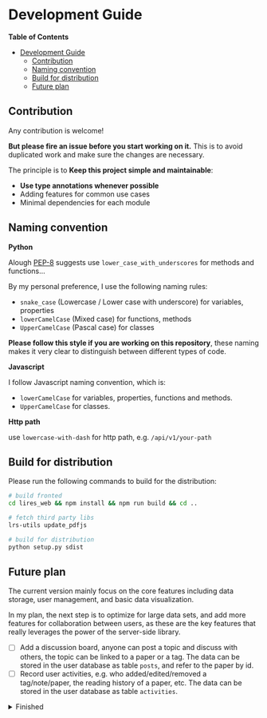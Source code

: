 # Development Guide

<!-- START doctoc generated TOC please keep comment here to allow auto update -->
<!-- DON'T EDIT THIS SECTION, INSTEAD RE-RUN doctoc TO UPDATE -->
**Table of Contents**

- [Development Guide](#development-guide)
  - [Contribution](#contribution)
  - [Naming convention](#naming-convention)
  - [Build for distribution](#build-for-distribution)
  - [Future plan](#future-plan)

<!-- END doctoc generated TOC please keep comment here to allow auto update -->


## Contribution
Any contribution is welcome! 

**But please fire an issue before you start working on it.** 
This is to avoid duplicated work and make sure the changes are necessary.

The principle is to **Keep this project simple and maintainable**:
- **Use type annotations whenever possible**
- Adding features for common use cases
- Minimal dependencies for each module

## Naming convention
**Python**

Alough [PEP-8](https://peps.python.org/pep-0008/#function-and-variable-names) suggests use `lower_case_with_underscores` for methods and functions...  

By my personal preference, I use the following naming rules: 
- `snake_case` (Lowercase / Lower case with underscore) for variables, properties
- `lowerCamelCase` (Mixed case) for functions, methods
- `UpperCamelCase` (Pascal case) for classes

**Please follow this style if you are working on this repository**, these naming makes it very clear to distinguish between different types of code.

**Javascript**   

I follow Javascript naming convention, which is:
- `lowerCamelCase` for variables, properties, functions and methods.
- `UpperCamelCase` for classes.

**Http path**  

use `lowercase-with-dash` for http path, e.g. `/api/v1/your-path`

## Build for distribution
Please run the following commands to build for the distribution:
```bash
# build fronted
cd lires_web && npm install && npm run build && cd ..

# fetch third party libs
lrs-utils update_pdfjs

# build for distribution
python setup.py sdist
```


## Future plan

The current version mainly focus on the core features including data storage, user management, and basic data visualization.

In my plan, the next step is to optimize for large data sets, and add more features for collaboration between users, 
as these are the key features that really leverages the power of the server-side library.
- [ ] Add a discussion board, anyone can post a topic and discuss with others, the topic can be linked to a paper or a tag. The data can be stored in the user database as table `posts`, and refer to the paper by id. 
- [ ] Record user activities, e.g. who added/edited/removed a tag/note/paper, the reading history of a paper, etc. The data can be stored in the user database as table `activities`.

<details>
<summary>Finished</summary>

- [x] Long connection between the server and the client, so that the client can receive notifications when there are new activities. This may be done by using [Websocket](https://developer.mozilla.org/en-US/docs/Web/API/WebSockets_API) or [Server-Sent Events](https://developer.mozilla.org/en-US/docs/Web/API/Server-sent_events/Using_server-sent_events).
- [x] Moving to microservice paradigm
- [x] Move all data filtering to backend; frontend use partial async data loading to optimize bandwidth and rendering speed.

</details>